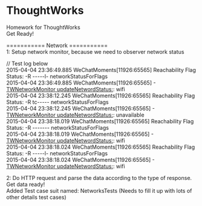 # ThoughtWorks   
Homework for ThoughtWorks   
Get Ready!

=========== Network ===========   
1: Setup network monitor, because we need to observer network status   

// Test log below   
2015-04-04 23:36:49.885 WeChatMoments[11926:65565] Reachability Flag Status: -R -----l- networkStatusForFlags   
2015-04-04 23:36:49.885 WeChatMoments[11926:65565] -[TWNetworkMonitor updateNetwordStatus:](92): wifi   
2015-04-04 23:38:12.245 WeChatMoments[11926:65565] Reachability Flag Status: -R tc----- networkStatusForFlags   
2015-04-04 23:38:12.245 WeChatMoments[11926:65565] -[TWNetworkMonitor updateNetwordStatus:](92): unavailable   
2015-04-04 23:38:18.019 WeChatMoments[11926:65565] Reachability Flag Status: -R ------- networkStatusForFlags   
2015-04-04 23:38:18.019 WeChatMoments[11926:65565] -[TWNetworkMonitor updateNetwordStatus:](92): wifi   
2015-04-04 23:38:18.024 WeChatMoments[11926:65565] Reachability Flag Status: -R -----l- networkStatusForFlags   
2015-04-04 23:38:18.024 WeChatMoments[11926:65565] -[TWNetworkMonitor updateNetwordStatus:](92): wifi   

2: Do HTTP request and parse the data according to the type of response. Get data ready!   
Added Test case suit named: NetworksTests (Needs to fill it up with lots of other details test cases)   


